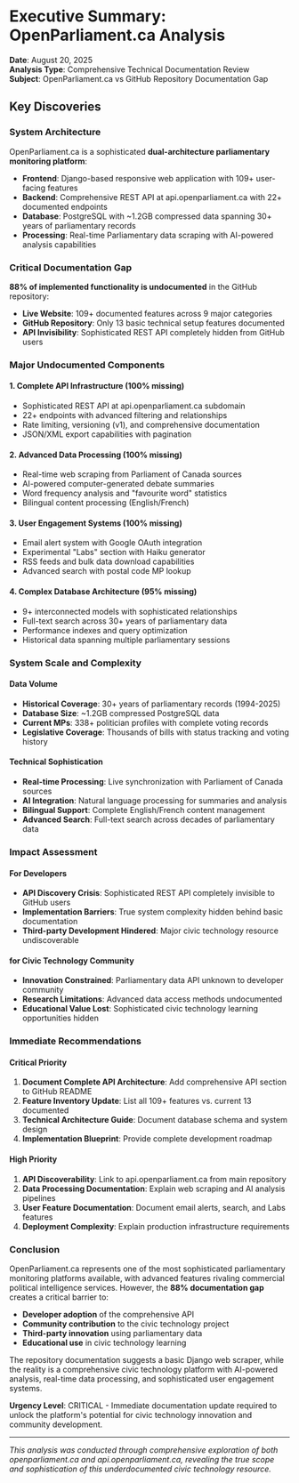 # Executive Summary: OpenParliament.ca Analysis

**Date**: August 20, 2025  
**Analysis Type**: Comprehensive Technical Documentation Review  
**Subject**: OpenParliament.ca vs GitHub Repository Documentation Gap

## Key Discoveries

### System Architecture
OpenParliament.ca is a sophisticated **dual-architecture parliamentary monitoring platform**:
- **Frontend**: Django-based responsive web application with 109+ user-facing features
- **Backend**: Comprehensive REST API at api.openparliament.ca with 22+ documented endpoints  
- **Database**: PostgreSQL with ~1.2GB compressed data spanning 30+ years of parliamentary records
- **Processing**: Real-time Parliamentary data scraping with AI-powered analysis capabilities

### Critical Documentation Gap
**88% of implemented functionality is undocumented** in the GitHub repository:
- **Live Website**: 109+ documented features across 9 major categories
- **GitHub Repository**: Only 13 basic technical setup features documented
- **API Invisibility**: Sophisticated REST API completely hidden from GitHub users

### Major Undocumented Components

#### 1. Complete API Infrastructure (100% missing)
- Sophisticated REST API at api.openparliament.ca subdomain
- 22+ endpoints with advanced filtering and relationships
- Rate limiting, versioning (v1), and comprehensive documentation
- JSON/XML export capabilities with pagination

#### 2. Advanced Data Processing (100% missing)  
- Real-time web scraping from Parliament of Canada sources
- AI-powered computer-generated debate summaries
- Word frequency analysis and "favourite word" statistics
- Bilingual content processing (English/French)

#### 3. User Engagement Systems (100% missing)
- Email alert system with Google OAuth integration
- Experimental "Labs" section with Haiku generator
- RSS feeds and bulk data download capabilities
- Advanced search with postal code MP lookup

#### 4. Complex Database Architecture (95% missing)
- 9+ interconnected models with sophisticated relationships
- Full-text search across 30+ years of parliamentary data
- Performance indexes and query optimization
- Historical data spanning multiple parliamentary sessions

### System Scale and Complexity

#### Data Volume
- **Historical Coverage**: 30+ years of parliamentary records (1994-2025)
- **Database Size**: ~1.2GB compressed PostgreSQL data
- **Current MPs**: 338+ politician profiles with complete voting records
- **Legislative Coverage**: Thousands of bills with status tracking and voting history

#### Technical Sophistication
- **Real-time Processing**: Live synchronization with Parliament of Canada sources
- **AI Integration**: Natural language processing for summaries and analysis
- **Bilingual Support**: Complete English/French content management
- **Advanced Search**: Full-text search across decades of parliamentary data

### Impact Assessment

#### For Developers
- **API Discovery Crisis**: Sophisticated REST API completely invisible to GitHub users
- **Implementation Barriers**: True system complexity hidden behind basic documentation
- **Third-party Development Hindered**: Major civic technology resource undiscoverable

#### for Civic Technology Community
- **Innovation Constrained**: Parliamentary data API unknown to developer community
- **Research Limitations**: Advanced data access methods undocumented
- **Educational Value Lost**: Sophisticated civic technology learning opportunities hidden

### Immediate Recommendations

#### Critical Priority
1. **Document Complete API Architecture**: Add comprehensive API section to GitHub README
2. **Feature Inventory Update**: List all 109+ features vs. current 13 documented
3. **Technical Architecture Guide**: Document database schema and system design
4. **Implementation Blueprint**: Provide complete development roadmap

#### High Priority  
1. **API Discoverability**: Link to api.openparliament.ca from main repository
2. **Data Processing Documentation**: Explain web scraping and AI analysis pipelines
3. **User Feature Documentation**: Document email alerts, search, and Labs features
4. **Deployment Complexity**: Explain production infrastructure requirements

### Conclusion

OpenParliament.ca represents one of the most sophisticated parliamentary monitoring platforms available, with advanced features rivaling commercial political intelligence services. However, the **88% documentation gap** creates a critical barrier to:

- **Developer adoption** of the comprehensive API
- **Community contribution** to the civic technology project  
- **Third-party innovation** using parliamentary data
- **Educational use** in civic technology learning

The repository documentation suggests a basic Django web scraper, while the reality is a comprehensive civic technology platform with AI-powered analysis, real-time data processing, and sophisticated user engagement systems.

**Urgency Level**: CRITICAL - Immediate documentation update required to unlock the platform's potential for civic technology innovation and community development.

---

*This analysis was conducted through comprehensive exploration of both openparliament.ca and api.openparliament.ca, revealing the true scope and sophistication of this underdocumented civic technology resource.*